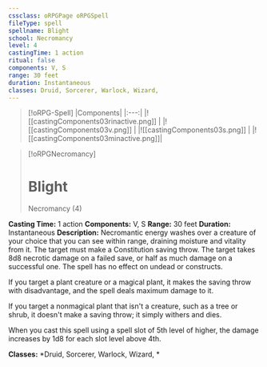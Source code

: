 ```yaml
---
cssclass: oRPGPage oRPGSpell
fileType: spell
spellname: Blight
school: Necromancy
level: 4
castingTime: 1 action
ritual: false
components: V, S
range: 30 feet
duration: Instantaneous
classes: Druid, Sorcerer, Warlock, Wizard,
---
```

> [!oRPG-Spell]
> |Components|
> |:---:|
> |![[castingComponents03rinactive.png]] |
> |![[castingComponents03v.png]] |
> |![[castingComponents03s.png]] |
> |![[castingComponents03minactive.png]]|

> [!oRPGNecromancy]
>#  Blight
> Necromancy  (4)

**Casting Time:** 1 action
**Components:** V, S
**Range:** 30 feet
**Duration:**  Instantaneous
**Description:**
Necromantic energy washes over a creature of your choice that you can see within range, draining moisture and vitality from it. The target must make a Constitution saving throw. The target takes 8d8 necrotic damage on a failed save, or half as much damage on a successful one. The spell has no effect on undead or constructs.



 If you target a plant creature or a magical plant, it makes the saving throw with disadvantage, and the spell deals maximum damage to it.



 If you target a nonmagical plant that isn't a creature, such as a tree or shrub, it doesn't make a saving throw; it simply withers and dies.

When you cast this spell using a spell slot of 5th level of higher, the damage increases by 1d8 for each slot level above 4th.

**Classes:**  *Druid, Sorcerer, Warlock, Wizard, *


